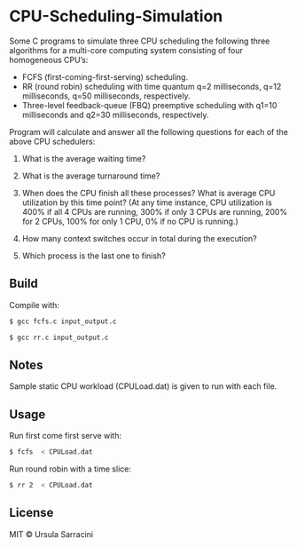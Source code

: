 # CPU-Scheduling-Simulation
Some C programs to simulate three CPU scheduling the following three algorithms for a multi-core computing system consisting of four homogeneous CPU’s:
- FCFS (first-coming-first-serving) scheduling.
- RR (round robin) scheduling with time quantum q=2 milliseconds, q=12 milliseconds, q=50 milliseconds, respectively.
- Three-level feedback-queue (FBQ) preemptive scheduling with q1=10 milliseconds and q2=30 milliseconds, respectively.

Program will calculate and answer all the following questions for each of the above CPU schedulers:

1. What is the average waiting time?

2. What is the average turnaround time?

3. When does the CPU finish all these processes? What is average CPU utilization by this time point?  (At any time instance, CPU utilization is 400% if all 4 CPUs are running, 300% if only 3 CPUs are running, 200% for 2 CPUs, 100% for only 1 CPU, 0% if no CPU is running.)

4. How many context switches occur in total during the execution? 

5. Which process is the last one to finish?

## Build

Compile with:

``` sh
$ gcc fcfs.c input_output.c
```
``` sh
$ gcc rr.c input_output.c
```

## Notes
Sample static CPU workload (CPULoad.dat) is given to run with each file.

## Usage

Run first come first serve with:

``` sh
$ fcfs  < CPULoad.dat
```
Run round robin with a time slice:

``` sh
$ rr 2  < CPULoad.dat
```

## License

MIT &copy; Ursula Sarracini
